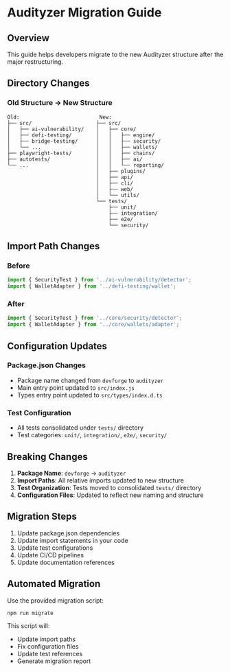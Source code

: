 
# Audityzer Migration Guide

## Overview
This guide helps developers migrate to the new Audityzer structure after the major restructuring.

## Directory Changes

### Old Structure → New Structure

```
Old:                          New:
├── src/                     ├── src/
│   ├── ai-vulnerability/    │   ├── core/
│   ├── defi-testing/        │   │   ├── engine/
│   ├── bridge-testing/      │   │   ├── security/
│   └── ...                  │   │   ├── wallets/
├── playwright-tests/        │   │   ├── chains/
├── autotests/               │   │   ├── ai/
└── ...                      │   │   └── reporting/
                             │   ├── plugins/
                             │   ├── api/
                             │   ├── cli/
                             │   ├── web/
                             │   └── utils/
                             └── tests/
                                 ├── unit/
                                 ├── integration/
                                 ├── e2e/
                                 └── security/
```

## Import Path Changes

### Before
```javascript
import { SecurityTest } from '../ai-vulnerability/detector';
import { WalletAdapter } from '../defi-testing/wallet';
```

### After
```javascript
import { SecurityTest } from '../core/security/detector';
import { WalletAdapter } from '../core/wallets/adapter';
```

## Configuration Updates

### Package.json Changes
- Package name changed from `devforge` to `audityzer`
- Main entry point updated to `src/index.js`
- Types entry point updated to `src/types/index.d.ts`

### Test Configuration
- All tests consolidated under `tests/` directory
- Test categories: `unit/`, `integration/`, `e2e/`, `security/`

## Breaking Changes

1. **Package Name**: `devforge` → `audityzer`
2. **Import Paths**: All relative imports updated to new structure
3. **Test Organization**: Tests moved to consolidated `tests/` directory
4. **Configuration Files**: Updated to reflect new naming and structure

## Migration Steps

1. Update package.json dependencies
2. Update import statements in your code
3. Update test configurations
4. Update CI/CD pipelines
5. Update documentation references

## Automated Migration

Use the provided migration script:
```bash
npm run migrate
```

This script will:
- Update import paths
- Fix configuration files
- Update test references
- Generate migration report
